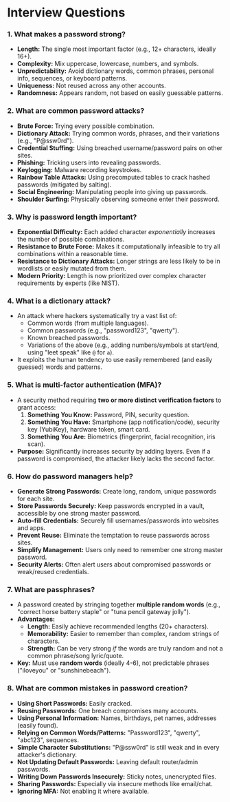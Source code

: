 # Interview Questions 

### 1. What makes a password strong?
*   **Length:** The single most important factor (e.g., 12+ characters, ideally 16+).
*   **Complexity:** Mix uppercase, lowercase, numbers, and symbols.
*   **Unpredictability:** Avoid dictionary words, common phrases, personal info, sequences, or keyboard patterns.
*   **Uniqueness:** Not reused across any other accounts.
*   **Randomness:** Appears random, not based on easily guessable patterns.

### 2. What are common password attacks?
*   **Brute Force:** Trying every possible combination.
*   **Dictionary Attack:** Trying common words, phrases, and their variations (e.g., "P@ssw0rd").
*   **Credential Stuffing:** Using breached username/password pairs on other sites.
*   **Phishing:** Tricking users into revealing passwords.
*   **Keylogging:** Malware recording keystrokes.
*   **Rainbow Table Attacks:** Using precomputed tables to crack hashed passwords (mitigated by salting).
*   **Social Engineering:** Manipulating people into giving up passwords.
*   **Shoulder Surfing:** Physically observing someone enter their password.

### 3. Why is password length important?
*   **Exponential Difficulty:** Each added character *exponentially* increases the number of possible combinations.
*   **Resistance to Brute Force:** Makes it computationally infeasible to try all combinations within a reasonable time.
*   **Resistance to Dictionary Attacks:** Longer strings are less likely to be in wordlists or easily mutated from them.
*   **Modern Priority:** Length is now prioritized over complex character requirements by experts (like NIST).

### 4. What is a dictionary attack?
*   An attack where hackers systematically try a vast list of:
    *   Common words (from multiple languages).
    *   Common passwords (e.g., "password123", "qwerty").
    *   Known breached passwords.
    *   Variations of the above (e.g., adding numbers/symbols at start/end, using "leet speak" like `@` for `a`).
*   It exploits the human tendency to use easily remembered (and easily guessed) words and patterns.

### 5. What is multi-factor authentication (MFA)?
*   A security method requiring **two or more distinct verification factors** to grant access:
    1.  **Something You Know:** Password, PIN, security question.
    2.  **Something You Have:** Smartphone (app notification/code), security key (YubiKey), hardware token, smart card.
    3.  **Something You Are:** Biometrics (fingerprint, facial recognition, iris scan).
*   **Purpose:** Significantly increases security by adding layers. Even if a password is compromised, the attacker likely lacks the second factor.

### 6. How do password managers help?
*   **Generate Strong Passwords:** Create long, random, unique passwords for each site.
*   **Store Passwords Securely:** Keep passwords encrypted in a vault, accessible by one strong master password.
*   **Auto-fill Credentials:** Securely fill usernames/passwords into websites and apps.
*   **Prevent Reuse:** Eliminate the temptation to reuse passwords across sites.
*   **Simplify Management:** Users only need to remember one strong master password.
*   **Security Alerts:** Often alert users about compromised passwords or weak/reused credentials.

### 7. What are passphrases?
*   A password created by stringing together **multiple random words** (e.g., "correct horse battery staple" or "tuna pencil gateway jolly").
*   **Advantages:**
    *   **Length:** Easily achieve recommended lengths (20+ characters).
    *   **Memorability:** Easier to remember than complex, random strings of characters.
    *   **Strength:** Can be very strong *if* the words are truly random and not a common phrase/song lyric/quote.
*   **Key:** Must use **random words** (ideally 4-6), not predictable phrases ("iloveyou" or "sunshinebeach").

### 8. What are common mistakes in password creation?
*   **Using Short Passwords:** Easily cracked.
*   **Reusing Passwords:** One breach compromises many accounts.
*   **Using Personal Information:** Names, birthdays, pet names, addresses (easily found).
*   **Relying on Common Words/Patterns:** "Password123", "qwerty", "abc123", sequences.
*   **Simple Character Substitutions:** "P@ssw0rd" is still weak and in every attacker's dictionary.
*   **Not Updating Default Passwords:** Leaving default router/admin passwords.
*   **Writing Down Passwords Insecurely:** Sticky notes, unencrypted files.
*   **Sharing Passwords:** Especially via insecure methods like email/chat.
*   **Ignoring MFA:** Not enabling it where available.
